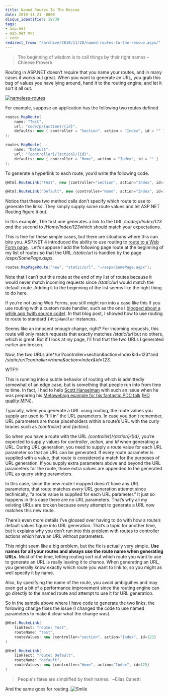 ```yaml
---
title: Named Routes To The Rescue
date: 2010-11-21 -0800
disqus_identifier: 18738
tags:
- asp.net
- asp.net mvc
- code
redirect_from: "/archive/2010/11/20/named-routes-to-the-rescue.aspx/"
---
```


> The beginning of wisdom is to call things by their right names –
> Chinese Proverb

Routing in ASP.NET doesn’t require that you name your routes, and in
many cases it works out great. When you want to generate an URL, you
grab this bag of values you have lying around, hand it to the routing
engine, and let it sort it all out.

[![nameless-routes](https://haacked.com/images/haacked_com/WindowsLiveWriter/Named-Routes-Are-A-Good-Thing_12C7A/nameless-routes_3.jpg "nameless-routes")](http://www.sxc.hu/photo/626043 "Traffic sign in London (blank) by José A. Warletta from sxc.hu")

For example, suppose an application has the following two routes defined

```csharp
routes.MapRoute(
    name: "Test",
    url: "code/p/{action}/{id}",
    defaults: new { controller = "Section", action = "Index", id = "" }
);

routes.MapRoute(
    name: "Default",
    url: "{controller}/{action}/{id}",
    defaults: new { controller = "Home", action = "Index", id = "" }
);
```

To generate a hyperlink to each route, you’d write the following code.

```csharp
@Html.RouteLink("Test", new {controller="section", action="Index", id=123})

@Html.RouteLink("Default", new {controller="Home", action="Index", id=123})
```

Notice that these two method calls don’t specify which route to use to
generate the links. They simply supply some route values and let ASP.NET
Routing figure it out.

In this example, The first one generates a link to the URL
*/code/p/Index/123 a*nd the second to */Home/Index/123*which should
match your expectations.

This is fine for these simple cases, but there are situations where this
can bite you. ASP.NET 4 introduced the ability to use routing to [route
to a Web Form
page](http://weblogs.asp.net/scottgu/archive/2009/10/13/url-routing-with-asp-net-4-web-forms-vs-2010-and-net-4-0-series.aspx "Page Routing"). 
Let’s suppose I add the following page route at the beginning of my list
of routes so that the URL */static/url* is handled by the page
*/aspx/SomePage.aspx*.

```csharp
routes.MapPageRoute("new", "static/url", "~/aspx/SomePage.aspx"); 
```

Note that I can’t put this route at the end of my list of routes because
it would never match incoming requests since */static/url* would match
the default route. Adding it to the beginning of the list seems like the
right thing to do here.

If you’re not using Web Forms, you still might run into a case like this
if you use routing with a custom route handler, such as the one I
[blogged about a while ago (with source
code)](https://haacked.com/archive/2009/11/04/routehandler-for-http-handlers.aspx "Route Handler for Http Handlers").
In that blog post, I showed how to use routing to route to standard
`IHttpHandler` instances.

Seems like an innocent enough change, right? For incoming requests, this
route will only match requests that exactly matches */static/url* but no
others, which is great. But if I look at my page, I’ll find that the two
URLs I generated earlier are broken.

Now, the two URLs are*/url?controller=section&action=Index&id=123*and
*/static/url?controller=Home&action=Index&id=123*.

WTF?!

This is running into a subtle behavior of routing which is admittedly
somewhat of an edge case, but is something that people run into from
time to time. In fact, I had to help [Scott
Hanselman](http://hanselman.com/ "Scott Hanselman") with such an issue
when he was preparing his [Metaweblog example for his fantastic PDC
talk](http://player.microsoftpdc.com/Session/e0c3ce51-9869-456c-a197-63dc0283f57e "ASP.NET + Packaging + Open Source = Crazy Delicious")
([HD quality
MP4](http://videoaz.microsoftpdc.com/vod/downloads/FT01_High.mp4 "Download the HD MP4 file")).

Typically, when you generate a URL using routing, the route values you
supply are used to “fill in” the URL parameters. In case you don’t
remember, URL parameters are those placeholders within a route’s URL
with the curly braces such as *{controller}* and *{action}*.

So when you have a route with the URL *{controller}*/*{action}/{Id}*,
you’re expected to supply values for *controller*, *action*, and *Id*
when generating a URL. During URL generation, you need to supply a route
value for each URL parameter so that an URL can be generated. If every
route parameter is supplied with a value, that route is considered a
match for the purposes of URL generation. If you supply extra parameters
above and beyond the URL parameters for the route, those extra values
are appended to the generated URL as query string parameters.

In this case, since the new route I mapped doesn’t have any URL
parameters, that route matches *every* URL generation attempt since
technically, “a route value is supplied for each URL parameter.” It just
so happens in this case there are no URL parameters. That’s why all my
existing URLs are broken because every attempt to generate a URL now
matches this new route.

There’s even more details I’ve glossed over having to do with how a
route’s default values figure into URL generation. That’s a topic for
another time, but it explains why you don’t run into this problem with
routes to controller actions which have an URL without parameters.

This might seem like a big problem, but the fix is actually very simple.
**Use names for all your routes and always use the route name when
generating URLs**. Most of the time, letting routing sort out which
route you want to use to generate an URL is really leaving it to chance.
When generating an URL, you generally know exactly which route you want
to link to, so you might as well specify it by name.

Also, by specifying the name of the route, you avoid ambiguities and may
even get a bit of a performance improvement since the routing engine can
go directly to the named route and attempt to use it for URL generation.

So in the sample above where I have code to generate the two links, the
following change fixes the issue (I changed the code to use named
parameters to make it clear what the change was).

```csharp
@Html.RouteLink(
    linkText: "route: Test", 
    routeName: "test", 
    routeValues: new {controller="section", action="Index", id=123}
)

@Html.RouteLink(
    linkText: "route: Default", 
    routeName: "default", 
    routeValues: new {controller="Home", action="Index", id=123}
)
```

> People's fates are simplified by their names.  \~Elias Canetti

And the same goes for routing.
![Smile](https://haacked.com/images/haacked_com/WindowsLiveWriter/Named-Routes-Are-A-Good-Thing_12C7A/wlEmoticon-smile_2.png)

